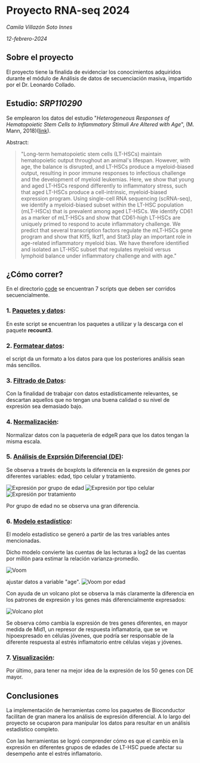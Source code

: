 # Proyecto RNA-seq 2024
*Camila Villazón Soto Innes*

*12-febrero-2024*

## Sobre el proyecto
El proyecto tiene la finalida de evidenciar los conocimientos adquiridos durante el módulo de Análisis de datos de secuenciación masiva, impartido por el Dr. Leonardo Collado. 

## Estudio: *SRP110290*
Se emplearon los datos del estudio "*Heterogeneous Responses of Hematopoietic Stem Cells to Inflammatory Stimuli Are Altered with Age*", (M. Mann, 2018)([link](https://pubmed.ncbi.nlm.nih.gov/30540934/)).

Abstract:
> "Long-term hematopoietic stem cells (LT-HSCs) maintain hematopoietic output throughout an animal's lifespan. However, with age, the balance is disrupted, and LT-HSCs produce a myeloid-biased output, resulting in poor immune responses to infectious challenge and the development of myeloid leukemias. Here, we show that young and aged LT-HSCs respond differently to inflammatory stress, such that aged LT-HSCs produce a cell-intrinsic, myeloid-biased expression program. Using single-cell RNA sequencing (scRNA-seq), we identify a myeloid-biased subset within the LT-HSC population (mLT-HSCs) that is prevalent among aged LT-HSCs. We identify CD61 as a marker of mLT-HSCs and show that CD61-high LT-HSCs are uniquely primed to respond to acute inflammatory challenge. We predict that several transcription factors regulate the mLT-HSCs gene program and show that Klf5, Ikzf1, and Stat3 play an important role in age-related inflammatory myeloid bias. We have therefore identified and isolated an LT-HSC subset that regulates myeloid versus lymphoid balance under inflammatory challenge and with age."


## ¿Cómo correr?
En el directorio [code](https://github.com/CamilaVillazon/proyecto_rna-seq.github.io/tree/master/code/R) se encuentran 7 scripts que deben ser corridos secuencialmente.

### 1. [Paquetes y datos](https://github.com/CamilaVillazon/proyecto_rna-seq.github.io/blob/master/code/R/01_read_data_to_r.R): 
En este script se encuentran los paquetes a utilizar y la descarga con el paquete **recount3**.

### 2. [Formatear datos](https://github.com/CamilaVillazon/proyecto_rna-seq.github.io/blob/master/code/R/02_format_data.R): 
el script da un formato a los datos para que los posteriores análisis sean más sencillos.

### 3. [Filtrado de Datos](https://github.com/CamilaVillazon/proyecto_rna-seq.github.io/blob/master/code/R/03_filter_data.R): 
Con la finalidad de trabajar con datos estadísticamente relevantes, se descartan aquellos que no tengan una buena calidad o su nivel de expresión sea demasiado bajo.

### 4. [Normalización](https://github.com/CamilaVillazon/proyecto_rna-seq.github.io/blob/master/code/R/04_normalize_data.R): 
Normalizar datos con la paquetería de edgeR para que los datos tengan la misma escala. 

### 5. [Análisis de Exprsión Diferencial (DE)](https://github.com/CamilaVillazon/proyecto_rna-seq.github.io/blob/master/code/R/05_differential_expression.R): 
Se observa a través de boxplots la diferencia en la expresión de genes por diferentes variables: edad, tipo celular y tratamiento. 

![Expresión por grupo de edad](plots/age_group_DE_boxplt.png)
![Expresión por tipo celular](plots/cell_type_DE_boxplt.png)
![Expresión por tratamiento](plots/treatment_DE_boxplt.png)

Por grupo de edad no se observa una gran diferencia. 

### 6. [Modelo estadístico](https://github.com/CamilaVillazon/proyecto_rna-seq.github.io/blob/master/code/R/06_statistical_model.R):
El modelo estadístico se generó a partir de las tres variables antes mencionadas. 

Dicho modelo convierte las cuentas de las lecturas a log2 de las cuentas por millón para estimar la relación varianza-promedio.

![Voom](plots/DE_voom.png)

ajustar datos a variable "age".
![Voom por edad](plots/DE_age_voom.png)

Con ayuda de un volcano plot se observa la más claramente la diferencia en los patrones de expresión y los genes más diferencialmente expresados:

![Volcano plot](plots/most_DE_volcano.png)

Se observa cómo cambia la expresión de tres genes diferentes, en mayor medida de Mid1, un represor de respuesta inflamatoria, que se ve hipoexpresado en células jóvenes, que podría ser responsable de la diferente respuesta al estrés inflamatorio entre células viejas y jóvenes. 

### 7. [Visualización](https://github.com/CamilaVillazon/proyecto_rna-seq.github.io/blob/master/code/R/07_visualize_DE.R):
Por último, para tener na mejor idea de la expresión de los 50 genes con DE mayor. 

## Conclusiones
La implementación de herramientas como los paquetes de Bioconductor facilitan de gran manera los análisis de expresión diferencial. A lo largo del proyecto se ocuparon para manipular los datos para resultar en un análisis estadístico completo. 

Con las herramientas se logró comprender cómo es que el cambio en la expresión en diferentes grupos de edades de LT-HSC puede afectar su desempeño ante el estrés inflamatorio. 
